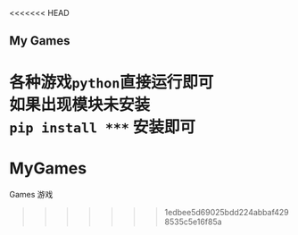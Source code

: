 <<<<<<< HEAD
## My Games

各种游戏`python`直接运行即可  
如果出现模块未安装  
`pip install ***` 安装即可
=======
# MyGames
Games 游戏
>>>>>>> 1edbee5d69025bdd224abbaf4298535c5e16f85a

